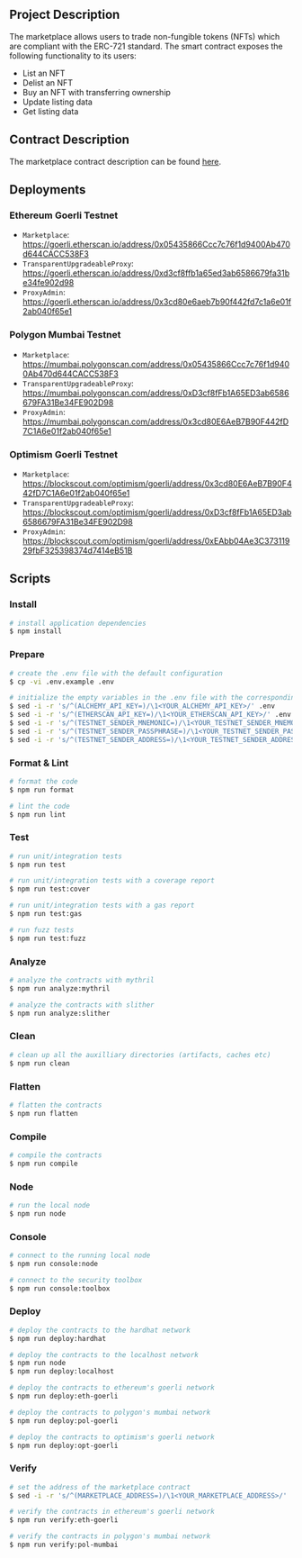 ## Project Description

The marketplace allows users to trade non-fungible tokens (NFTs) which are compliant with the
ERC-721 standard. The smart contract exposes the following functionality to its users:

-   List an NFT
-   Delist an NFT
-   Buy an NFT with transferring ownership
-   Update listing data
-   Get listing data

## Contract Description

The marketplace contract description can be found [here](contracts/Marketplace.sol).

## Deployments

### Ethereum Goerli Testnet

-   `Marketplace`: https://goerli.etherscan.io/address/0x05435866Ccc7c76f1d9400Ab470d644CACC538F3
-   `TransparentUpgradeableProxy`: https://goerli.etherscan.io/address/0xd3cf8ffb1a65ed3ab6586679fa31be34fe902d98
-   `ProxyAdmin`: https://goerli.etherscan.io/address/0x3cd80e6aeb7b90f442fd7c1a6e01f2ab040f65e1

### Polygon Mumbai Testnet

-   `Marketplace`: https://mumbai.polygonscan.com/address/0x05435866Ccc7c76f1d9400Ab470d644CACC538F3
-   `TransparentUpgradeableProxy`: https://mumbai.polygonscan.com/address/0xD3cf8fFb1A65ED3ab6586679FA31Be34FE902D98
-   `ProxyAdmin`: https://mumbai.polygonscan.com/address/0x3cd80E6AeB7B90F442fD7C1A6e01f2ab040f65e1

### Optimism Goerli Testnet

-   `Marketplace`: https://blockscout.com/optimism/goerli/address/0x3cd80E6AeB7B90F442fD7C1A6e01f2ab040f65e1
-   `TransparentUpgradeableProxy`: https://blockscout.com/optimism/goerli/address/0xD3cf8fFb1A65ED3ab6586679FA31Be34FE902D98
-   `ProxyAdmin`: https://blockscout.com/optimism/goerli/address/0xEAbb04Ae3C37311929fbF325398374d7414eB51B

## Scripts

### Install

```bash
# install application dependencies
$ npm install
```

### Prepare

```bash
# create the .env file with the default configuration
$ cp -vi .env.example .env

# initialize the empty variables in the .env file with the corresponding values
$ sed -i -r 's/^(ALCHEMY_API_KEY=)/\1<YOUR_ALCHEMY_API_KEY>/' .env
$ sed -i -r 's/^(ETHERSCAN_API_KEY=)/\1<YOUR_ETHERSCAN_API_KEY>/' .env
$ sed -i -r 's/^(TESTNET_SENDER_MNEMONIC=)/\1<YOUR_TESTNET_SENDER_MNEMONIC>/' .env
$ sed -i -r 's/^(TESTNET_SENDER_PASSPHRASE=)/\1<YOUR_TESTNET_SENDER_PASSPHRASE_IF_ANY>/' .env
$ sed -i -r 's/^(TESTNET_SENDER_ADDRESS=)/\1<YOUR_TESTNET_SENDER_ADDRESS>/' .env
```

### Format & Lint

```bash
# format the code
$ npm run format

# lint the code
$ npm run lint
```

### Test

```bash
# run unit/integration tests
$ npm run test

# run unit/integration tests with a coverage report
$ npm run test:cover

# run unit/integration tests with a gas report
$ npm run test:gas

# run fuzz tests
$ npm run test:fuzz
```

### Analyze

```bash
# analyze the contracts with mythril
$ npm run analyze:mythril

# analyze the contracts with slither
$ npm run analyze:slither
```

### Clean

```bash
# clean up all the auxilliary directories (artifacts, caches etc)
$ npm run clean
```

### Flatten

```bash
# flatten the contracts
$ npm run flatten
```

### Compile

```bash
# compile the contracts
$ npm run compile
```

### Node

```bash
# run the local node
$ npm run node
```

### Console

```bash
# connect to the running local node
$ npm run console:node

# connect to the security toolbox
$ npm run console:toolbox
```

### Deploy

```bash
# deploy the contracts to the hardhat network
$ npm run deploy:hardhat

# deploy the contracts to the localhost network
$ npm run node
$ npm run deploy:localhost

# deploy the contracts to ethereum's goerli network
$ npm run deploy:eth-goerli

# deploy the contracts to polygon's mumbai network
$ npm run deploy:pol-goerli

# deploy the contracts to optimism's goerli network
$ npm run deploy:opt-goerli
```

### Verify

```bash
# set the address of the marketplace contract
$ sed -i -r 's/^(MARKETPLACE_ADDRESS=)/\1<YOUR_MARKETPLACE_ADDRESS>/' .env

# verify the contracts in ethereum's goerli network
$ npm run verify:eth-goerli

# verify the contracts in polygon's mumbai network
$ npm run verify:pol-mumbai
```
